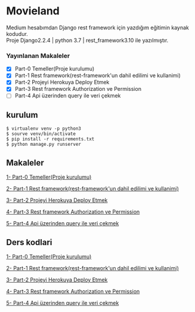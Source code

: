 # Movieland
Medium hesabımdan Django rest framework için yazdığım eğitimin kaynak kodudur.<br>
Proje Django2.2.4 | python 3.7 | rest_framework3.10 ile yazılmıştır.

### Yayınlanan Makaleler

- [x] Part-0 Temeller(Proje kurulumu) 
- [x] Part-1 Rest framework(rest-framework'un dahil edilimi ve kullanimi)
- [x] Part-2 Projeyi Herokuya Deploy Etmek 
- [x] Part-3 Rest framework Authorization ve Permission 
- [ ] Part-4 Api üzerinden query ile veri çekmek 

## kurulum
```shell
$ virtualenv venv -p python3
$ sourve venv/bin/activate
$ pip install -r requirements.txt
$ python manage.py runserver
```

## Makaleler
[1- Part-0 Temeller(Proje kurulumu)](https://medium.com/@yasinkbas/django-ile-rest-api-oluşturma-part-0-140db27a91cb)

[2- Part-1 Rest framework(rest-framework'un dahil edilimi ve kullanimi)](https://medium.com/@yasinkbas/django-ile-rest-api-oluşturma-part-1-19d2e6f4f7e2)

[3- Part-2 Projeyi Herokuya Deploy Etmek](https://medium.com/@yasinkbas/django-ile-rest-api-oluşturma-part-2-heroku-deploy-a38724075a67)

[4- Part-3 Rest framework Authorization ve Permission](https://github.com/yasinkbas/movieland/tree/7b7aa043f84e151a2373896f433bf6c25239da2f)

[5- Part-4 Api üzerinden query ile veri çekmek ]()


## Ders kodlari
[1- Part-0 Temeller(Proje kurulumu)](https://github.com/yasinkbas/movieland/tree/9028353de397e60d4f8fc54f330372275b9ca2ea)

[2- Part-1 Rest framework(rest-framework'un dahil edilimi ve kullanimi)](https://github.com/yasinkbas/movieland/tree/23b790d6f3b16eb7d12f7d33b9a73bdd06ddfd59)

[3- Part-2 Projeyi Herokuya Deploy Etmek](https://github.com/yasinkbas/movieland/tree/b964d7eefa6068128a495bdaee5289ba137cd7c5)

[4- Part-3 Rest framework Authorization ve Permission]()

[5- Part-4 Api üzerinden query ile veri çekmek ]()
